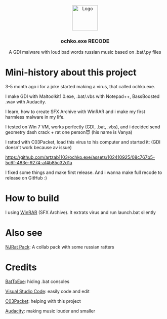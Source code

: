<div align="center">
    <img src="https://az69az.github.io/public_html/static/files/sfx-ico.png" alt="Logo" width="80" height="80">
  </a>
  <h3 align="center">ochko.exe RECODE</h3>

  <p align="center">
    A GDI malware with loud bad words russian music based on .bat/.py files
  </p>
</div>

# Mini-history about this project
3-5 month ago i for a joke started making a virus, that called ochko.exe.

I make GDI with Maltoolkit1.0.exe, .bat/.vbs with Notepad++, BassBoosted .wav with Audacity.

I learn, how to create SFX Archive with WinRAR and i make my first harmless malware in my life.

I tested on Win 7 VM, works perfectly (GDI, .bat, .vbs), and i decided send geometry dash crack + rat one person😈 (his name is Vanya)

I ratted with C03Packet, load this virus to his computer and started it: (GDI doesn't work because av issue)

https://github.com/artzab1103/ochko.exe/assets/102410925/08c767b5-5c6f-483e-9274-af4b85c32d1a

I fixed some things and make first release. And i wanna make full recode to release on GitHub :)

# How to build
I using [WinRAR](https://win-rar.com) (SFX Archive). It extrats virus and run launch.bat silently

# Also see
[NJRat Pack](https://github.com/artzab1103/njrat-pack): A collab pack with some russian ratters 

# Credits
[BatToExe](https://github.com/Makazzz/BatToExePortable): hiding .bat consoles

[Visual Studio Code](https://code.visualstudio.com): easily code and edit

[C03Packet](https://github.com/Provektork): helping with this project

[Audacity](https://www.audacityteam.org): making music louder and smaller
